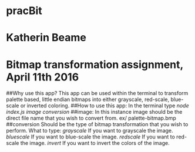 # pracBit
# Katherin Beame
# Bitmap transformation assignment, April 11th 2016
##Why use this app?
This app can be used within the terminal to transform palette based, little endian bitmaps into either grayscale, red-scale, blue-scale or inverted coloring.
##How to use this app:
In the terminal type *node index.js image conversion*
##image:
In this instance image should be the direct file name that you wish to convert from.
ex/ palette-bitmap.bmp
##conversion
Should be the type of bitmap transformation that you wish to perform.
What to type:
*grayscale* If you want to grayscale the image.
*bluescale* If you want to blue-scale the image.
*redscale* If you want to red-scale the image.
*invert* If you want to invert the colors of the image.
